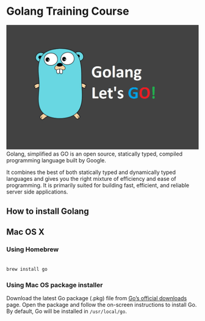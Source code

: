 # Golang Training Course

![Golang Lets GO](golang-lets-go.png)
Golang, simplified as GO is an open source, statically typed, compiled programming language built by Google.

It combines the best of both statically typed and dynamically typed languages and gives you the right mixture of efficiency and ease of programming. It is primarily suited for building fast, efficient, and reliable server side applications.

## How to install Golang


## Mac OS X

### Using Homebrew

``` bash

brew install go

```

### Using  Mac OS package installer

Download the latest Go package (.pkg) file from [Go’s official downloads](https://golang.org/dl/) page. Open the package and follow the on-screen instructions to install Go. By default, Go will be installed in `/usr/local/go`.


